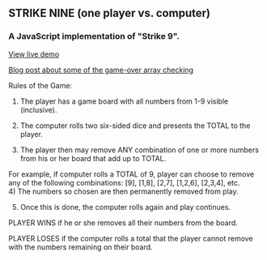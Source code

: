 ## STRIKE NINE (one player vs. computer)

### A JavaScript implementation of "Strike 9". 

[View live demo](http://samschlinkert.com/strike9/)

[Blog post about some of the game-over array checking](http://sts10.github.io/blog/2014/05/30/strike-9-game/)

Rules of the Game:

1) The player has a game board with all numbers from 1-9 visible (inclusive). 

2) The computer rolls two six-sided dice and presents the TOTAL to the player.

3) The player then may remove ANY combination of one or more numbers from his or her board that add up to TOTAL. 

For example, if computer rolls a TOTAL of  9, player can choose to remove any of the following combinations:  [9], [1,8], [2,7], [1,2,6], [2,3,4], etc.  
4) The numbers so chosen are then permanently removed from play. 

5) Once this is done, the computer rolls again and play continues.

PLAYER WINS if he or she removes all their numbers from the board.

PLAYER LOSES if the computer rolls a total that the player cannot remove with the numbers remaining on their board.


